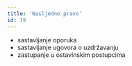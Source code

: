 ```yaml
---
title: 'Nasljedno pravo'
id: 19
---
```


* sastavljanje oporuka
* sastavljanje ugovora o uzdržavanju
* zastupanje u ostavinskim postupcima
